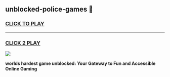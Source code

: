 
## unblocked-police-games 👋
<h3>
<a href="https://premium.freeplayer.one?title=unblocked-police-games&ref=14F">CLICK TO PLAY</a></h3>
<hr>

<h3>
<a href="https://premium.freeplayer.one?title=unblocked-police-games&ref=14F">CLICK 2 PLAY</a>
  
</h3>

<a href="https://premium.freeplayer.one?title=unblocked-police-games&ref=12F/"><img src="https://clearcache.store/games.png"></a>


**worlds hardest game unblocked: Your Gateway to Fun and Accessible Online Gaming**
